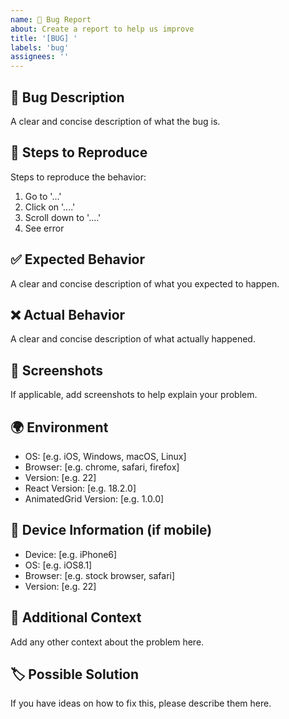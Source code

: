 ```yaml
---
name: 🐛 Bug Report
about: Create a report to help us improve
title: '[BUG] '
labels: 'bug'
assignees: ''
---
```


## 🐛 Bug Description
A clear and concise description of what the bug is.

## 🔄 Steps to Reproduce
Steps to reproduce the behavior:
1. Go to '...'
2. Click on '....'
3. Scroll down to '....'
4. See error

## ✅ Expected Behavior
A clear and concise description of what you expected to happen.

## ❌ Actual Behavior
A clear and concise description of what actually happened.

## 📸 Screenshots
If applicable, add screenshots to help explain your problem.

## 🌍 Environment
- OS: [e.g. iOS, Windows, macOS, Linux]
- Browser: [e.g. chrome, safari, firefox]
- Version: [e.g. 22]
- React Version: [e.g. 18.2.0]
- AnimatedGrid Version: [e.g. 1.0.0]

## 📱 Device Information (if mobile)
- Device: [e.g. iPhone6]
- OS: [e.g. iOS8.1]
- Browser: [e.g. stock browser, safari]
- Version: [e.g. 22]

## 🔧 Additional Context
Add any other context about the problem here.

## 🏷️ Possible Solution
If you have ideas on how to fix this, please describe them here.

